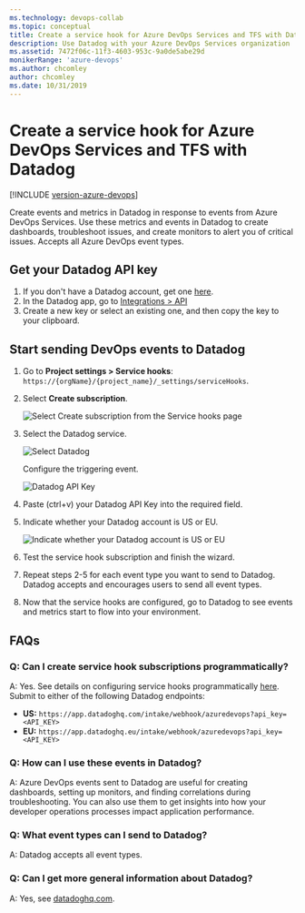 ```yaml
---
ms.technology: devops-collab
ms.topic: conceptual
title: Create a service hook for Azure DevOps Services and TFS with Datadog
description: Use Datadog with your Azure DevOps Services organization
ms.assetid: 7472f06c-11f3-4603-953c-9a0de5abe29d
monikerRange: 'azure-devops'
ms.author: chcomley
author: chcomley
ms.date: 10/31/2019
---
```


# Create a service hook for Azure DevOps Services and TFS with Datadog

[!INCLUDE [version-azure-devops](../../includes/version-azure-devops.md)]

Create events and metrics in Datadog in response to events from Azure DevOps Services. Use these metrics and events in Datadog to create dashboards, troubleshoot issues, and create monitors to alert you of critical issues. Accepts all Azure DevOps event types.

## Get your Datadog API key

1.  If you don't have a Datadog account, get one [here](https://aka.ms/AzureDevOpsDataDog).
2.  In the Datadog app, go to [Integrations > API](https://aka.ms/AzureDevOpsDataDogAPI)
3.  Create a new key or select an existing one, and then copy the key to your clipboard.

## Start sending DevOps events to Datadog

1.  Go to **Project settings > Service hooks**: `https://{orgName}/{project_name}/_settings/serviceHooks`.

2.  Select **Create subscription**.

    ![Select Create subscription from the Service hooks page](../media/service-hooks-page-select-create-subscription.png)

3.  Select the Datadog service.

    ![Select Datadog](../media/select-datadog.png)

    Configure the triggering event.

    ![Datadog API Key](../media/datadog-api-key.png)

4.  Paste (ctrl+v) your Datadog API Key into the required field.
5.  Indicate whether your Datadog account is US or EU.

    ![Indicate whether your Datadog account is US or EU](../media/datadog-US-or-EU.png)

6.  Test the service hook subscription and finish the wizard.
7.  Repeat steps 2-5 for each event type you want to send to Datadog. Datadog accepts and encourages users to send all event types.
8.  Now that the service hooks are configured, go to Datadog to see events and metrics start to flow into your environment.

## FAQs

### Q: Can I create service hook subscriptions programmatically?

A: Yes. See details on configuring service hooks programmatically [here](https://docs.microsoft.com/azure/devops/service-hooks/create-subscription?view=azure-devops). Submit to either of the following Datadog endpoints:

- **US:** `https://app.datadoghq.com/intake/webhook/azuredevops?api_key=<API_KEY>`
- **EU:** `https://app.datadoghq.eu/intake/webhook/azuredevops?api_key=<API_KEY>`

### Q: How can I use these events in Datadog?

A: Azure DevOps events sent to Datadog are useful for creating dashboards, setting up monitors, and finding correlations during troubleshooting. You can also use them to get insights into how your developer operations processes impact application performance.

### Q: What event types can I send to Datadog?

A: Datadog accepts all event types.

### Q: Can I get more general information about Datadog?

A: Yes, see [datadoghq.com](https://datadoghq.com).
